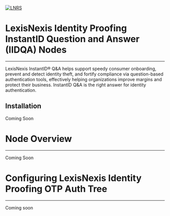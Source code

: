 [![LNRS](https://risk.lexisnexis.com/Areas/LNRS/img/logo.png)](https://risk.lexisnexis.com/products/instantid-q-and-a)
# LexisNexis Identity Proofing InstantID Question and Answer (IIDQA) Nodes
---
LexisNexis InstantID® Q&A helps support speedy consumer onboarding, prevent and detect identity theft, and fortify compliance via question-based authentication tools, effectively helping organizations improve margins and protect their business.  InstantID Q&A is the right answer for identity authentication.

## Installation
Coming Soon

# Node Overview
---
Coming Soon

# Configuring LexisNexis Identity Proofing OTP Auth Tree
---
Coming soon

